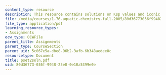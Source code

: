 ```yaml
---
content_type: resource
description: This resource contains solutions on Ksp values and iconic strength.
file: /media/courses/1-76-aquatic-chemistry-fall-2005/80d36773036f994825e00e10a5399e0e_pset2soln.pdf
file_type: application/pdf
learning_resource_types:
- Assignments
ocw_type: OCWFile
parent_title: Assignments
parent_type: CourseSection
parent_uid: 5c067e5a-dbe8-96b2-3afb-6b348aedee8c
resourcetype: Document
title: pset2soln.pdf
uid: 80d36773-036f-9948-25e0-0e10a5399e0e
---
```

